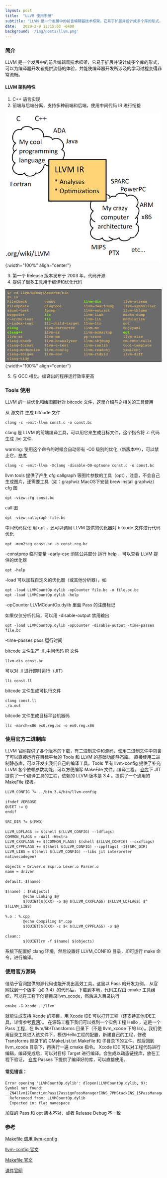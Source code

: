 ```yaml
---
layout: post
title:  "LLVM 使用手册"
subtitle: "LLVM 是一个发展中的前言编辑器技术框架，它易于扩展并设计成多个库的形式，可以为编译器开发者提供流畅的体验，并能使编译器开发所涉及的学习过程变得非常流畅。"
date:   2020-2-9 12:15:03 -0400
background: '/img/posts/llvm.png'
---
```


### 简介

LLVM 是一个发展中的前言编辑器技术框架，它易于扩展并设计成多个库的形式，可以为编译器开发者提供流畅的体验，并能使编译器开发所涉及的学习过程变得非常流畅。

#### LLVM 架构特性

1. C++ 语言实现
2. 前端与后端分离，支持多种前端和后端，使用中间代码 IR 进行衔接

![LLVM 架构组成](/imgs/llvm/frame_llvm.png){:width="100%" align="center"}

3. 第一个 Release 版本发布于 2003 年，代码开源
4. 提供了很多工具用于编译和优化代码

![LLVM 工具集](/imgs/llvm/tools_llvm.png){:width="100%" align="center"}

5. 与 GCC 相比，编译出的程序运行效率更高

### Tools 使用

LLVM 的一些优化和绘图都针对 bitcode 文件，这里介绍与之相关的工具使用

从 源文件 生成 bitcode 文件
```
clang -c -emit-llvm const.c -o const.bc
```
clang 是 LLVM 的前端编译工具，可以用它来生成目标文件，这个指令将 .c 代码生成 .bc 文件.

warning:
使用这个命令的时候会自动带有 -O0 级别的优化（新版本中），可以禁止它，[参考](https://stackoverflow.com/questions/46513801/llvm-opt-mem2reg-has-no-effect?noredirect=1)
```
clang -c -emit-llvm -Xclang -disable-O0-optnone const.c -o const.bc    
```

llvm tools 提供了产生 cfg callgraph 等图片参数的工具（opt），注意，不会自己生成图片，还需要工具（如：graphviz MacOS下安装 brew install graphviz）
cfg 图
```
opt –view-cfg const.bc
```
call 图
```
opt -view-callgraph file.bc
```

中间代码优化
用 opt ，还可以调用 LLVM 提供的优化器对 bitcode 文件进行代码优化
```
opt -mem2reg const.bc -o const.reg.bc
```
-constprop  临时变量
-early-cse  消除公共部分
运行 help ，可以查看 LLVM 提供的优化器
```
opt -help
```
-load 可以加载自定义的优化器（或其他分析器），如
```
opt -load LLVMCountOp.dylib -opCounter file.bc -o file.oc.bc
opt -load LLVMCountOp.dylib -help
```
-opCounter      LLVMCountOp.dylib 里面 Pass 的注册标记

如果仅仅分析代码，可以用 -disable-output 禁用输出
```
opt -load LLVMCountOp.dylib -opCounter -disable-output -time-passes file.bc
```
-time-passes    pass 运行时间

bitcode 文件生产 .ll ,中间代码 IR 文件
```
llvm-dis const.bc  
```
可以对 .ll 进行即时运行（JIT）
```
lli const.ll   
```

bitcode 文件生成可执行文件
```
clang const.ll
./a.out
```

bitcode 文件生成目标平台机器码
```
llc -march=x86 ex0.reg.bc -o ex0.reg.x86
```

### 使用官方二进制库
LLVM 官网提供了各个版本的下载，有二进制文件和源码，使用二进制文件中包含了可以直接运行在目标平台的 Tools 和 LLVM 的基础功能静态库。
直接使用二进制静态库，可以开发出我们自己的编译工具，Tools 里有 llvm-config 提供了补充 LLVM 各个依赖参数功能，可以方便编写 MakeFile 文件，编译工程。
[仓库](https://github.com/AirChen/llvm-play)下 JIT 提供了一个编译工具的工程，依赖的 LLVM 版本是 3.4 。提供了一个通用的 MakeFile 模板。

```
LLVM_CONFIG ?= ../bin_3.4/bin/llvm-config

ifndef VERBOSE
QUIET := @
endif

SRC_DIR ?= $(PWD)

LLVM_LDFLAGS := $(shell $(LLVM_CONFIG) --ldflags)
COMMON_FLAGS = -Wall -Wextra
LLVM_CXXFLAGS += $(COMMON_FLAGS) $(shell $(LLVM_CONFIG) --cxxflags)
LLVM_CPPFLAGS += $(shell $(LLVM_CONFIG) --cppflags) -I$(SRC_DIR)
LLVM_LIBS = $(shell $(LLVM_CONFIG) --libs jit interpreter nativecodegen)

objects = Driver.o Expr.o Lexer.o Parser.o
name = driver

default: $(name)

$(name) : $(objects)
		@echo Linking $@
		$(QUIET)$(CXX) -o $@ $(LLVM_CXXFLAGS) $(LLVM_LDFLAGS) $^ $(LLVM_LIBS)

%.o : %.cpp
		@echo Compiling $*.cpp
		$(QUIET)$(CXX) -c $< $(LLVM_CPPFLAGS) -o $@

clean::
		$(QUIET)rm -f $(name) $(objects)
```
系统下配置好 clang 环境，然后设置好 LLVM_CONFIG 目录，即可运行 make 命令，进行编译。

### 使用官方源码
借助于官网提供的源代码也能开发出高效工具，这里以 Pass 的开发为例。
从官网找到一个版本（如:3.4）的代码后，下载到本地，代码工程由 cmake 工具组织，可以在工程下创建目录llvm_xcode，然后进入目录执行
```
cmake -G Xcode ../llvm 
```
就能生成支持 Xcode 的项目，用 Xcode IDE 可以打开工程（还支持其他IDE工具，详情参考[官网](http://llvm.org/docs/GettingStarted.html)）。
在源码工程下我们可以找到一个实例工程 Hello ，这是一个 Pass 工程，在 llvm/lib/Transforms 目录下（不是 llvm_xcode 下的 lib）。我们使用目录工具进入该文件下，模仿Hello工程的配置，新建自己的工程，修改 Transforms 目录下的 CMakeList.txt Makefile 和 子目录下的文件。然后回到 llvm_xcode 目录下，再执行一遍 cmake 指令。
Xcode IDE 可以对工程代码进行编辑，编译完成后，可以对目标 Target 进行编译。会生成以动态链接库，放在工程下验证， [仓库](https://github.com/AirChen/llvm-play) Passes 下提供了编译好的库，可以直接使用。

#### 常见错误：

```
Error opening 'LLVMCountOp.dylib': dlopen(LLVMCountOp.dylib, 9): Symbol not found: __ZN4llvm12FunctionPass17assignPassManagerERNS_7PMStackENS_15PassManagerTypeE
  Referenced from: LLVMCountOp.dylib
  Expected in: flat namespace
```
加载的 Pass 和 opt 版本不对，或者 Release Debug 不一致

### 参考

[Makefile 调用 llvm-config](https://blog.csdn.net/snsn1984/article/details/41477351)

[llvm-config 官文](https://releases.llvm.org/2.7/docs/CommandGuide/html/llvm-config.html)

[Makefile 官文](http://www.gnu.org/software/make/manual/make.html#Introduction)

[课件官网](https://homepages.dcc.ufmg.br/~fernando/classes/dcc888/ementa/)